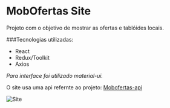 # MobOfertas Site

Projeto com o objetivo de mostrar as ofertas e tablóides locais.

###Tecnologias utilizadas:
* React
* Redux/Toolkit
* Axios

_Para interface foi utilizado material-ui._


O site usa uma api refernte ao projeto: [Mobofertas-api](https://github.com/VolneiTonato/mobofertas-api)



![Site](./assets/site.gif)
